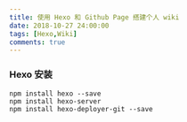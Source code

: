 ```yaml
---
title: 使用 Hexo 和 Github Page 搭建个人 wiki
date: 2018-10-27 24:00:00
tags: [Hexo,Wiki]
comments: true
---
```



### Hexo 安装

```shell
npm install hexo --save
npm install hexo-server
npm install hexo-deployer-git --save
```